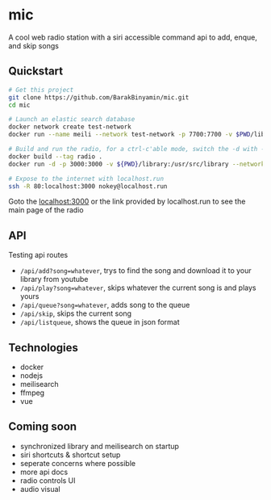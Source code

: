 # mic
A cool web radio station with a siri accessible command api to add, enque, and skip songs

## Quickstart
```bash
# Get this project
git clone https://github.com/BarakBinyamin/mic.git
cd mic

# Launch an elastic search database
docker network create test-network
docker run --name meili --network test-network -p 7700:7700 -v $PWD/library/meili:/meili_data -d -it getmeili/meilisearch

# Build and run the radio, for a ctrl-c'able mode, switch the -d with -it --init
docker build --tag radio .
docker run -d -p 3000:3000 -v ${PWD}/library:/usr/src/library --network test-network radio

# Expose to the internet with localhost.run
ssh -R 80:localhost:3000 nokey@localhost.run
```

Goto the [localhost:3000](http://localhost:3000) or the link provided by localhost.run to see the main page of the radio

## API
Testing api routes
- `/api/add?song=whatever`, trys to find the song and download it to your library from youtube
- `/api/play?song=whatever`, skips whatever the current song is and plays yours
- `/api/queue?song=whatever`, adds song to the queue
- `/api/skip`, skips the current song
- `/api/listqueue`, shows the queue in json format

## Technologies
- docker
- nodejs
- meilisearch
- ffmpeg
- vue

## Coming soon
- synchronized library and meilisearch on startup
- siri shortcuts & shortcut setup
- seperate concerns where possible
- more api docs
- radio controls UI
- audio visual